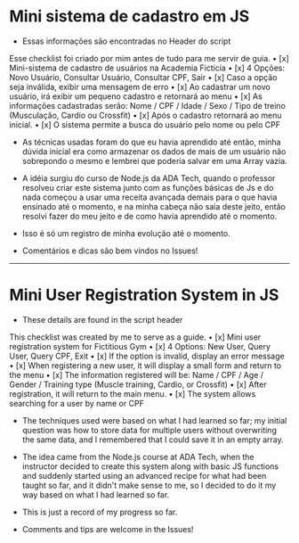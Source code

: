 # Mini sistema de cadastro em JS
- Essas informações são encontradas no Header do script

Esse checklist foi criado por mim antes de tudo para me servir de guia.
• [x] Mini-sistema de cadastro de usuários na Academia Fictícia
• [x] 4 Opções: Novo Usuário, Consultar Usuário, Consultar CPF, Sair
• [x] Caso a opção seja inválida, exibir uma mensagem de erro
• [x] Ao cadastrar um novo usuário, irá exibir um pequeno cadastro e retornará ao menu
• [x] As informações cadastradas serão: Nome / CPF / Idade / Sexo / Tipo de treino (Musculação, Cardio ou Crossfit)
• [x] Após o cadastro retornará ao menu inicial.
• [x] O sistema permite a busca do usuário pelo nome ou pelo CPF

- As técnicas usadas foram do que eu havia aprendido até então, minha dúvida inicial era como armazenar os dados de mais de um usuário não sobrepondo o mesmo e lembrei que poderia salvar em uma Array vazia.

- A idéia surgiu do curso de Node.js da ADA Tech, quando o professor resolveu criar este sistema junto com as funções básicas de Js e do nada começou a usar uma receita avançada demais para o que havia ensinado até o momento, e na minha cabeça não saia deste jeito, então resolvi fazer do meu jeito e de como havia aprendido até o momento. 

- Isso é só um registro de minha evolução até o momento.

- Comentários e dicas são bem vindos no Issues!

---

# Mini User Registration System in JS
- These details are found in the script header

This checklist was created by me to serve as a guide.
• [x] Mini user registration system for Fictitious Gym
• [x] 4 Options: New User, Query User, Query CPF, Exit
• [x] If the option is invalid, display an error message
• [x] When registering a new user, it will display a small form and return to the menu
• [x] The information registered will be: Name / CPF / Age / Gender / Training type (Muscle training, Cardio, or Crossfit)
• [x] After registration, it will return to the main menu.
• [x] The system allows searching for a user by name or CPF

- The techniques used were based on what I had learned so far; my initial question was how to store data for multiple users without overwriting the same data, and I remembered that I could save it in an empty array.

- The idea came from the Node.js course at ADA Tech, when the instructor decided to create this system along with basic JS functions and suddenly started using an advanced recipe for what had been taught so far, and it didn't make sense to me, so I decided to do it my way based on what I had learned so far.

- This is just a record of my progress so far.

- Comments and tips are welcome in the Issues!
